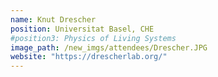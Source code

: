 ```yaml
---
name: Knut Drescher
position: Universitat Basel, CHE
#position3: Physics of Living Systems
image_path: /new_imgs/attendees/Drescher.JPG
website: "https://drescherlab.org/"
---
```


